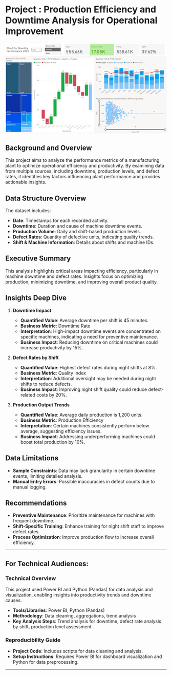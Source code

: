 # Project : Production Efficiency and Downtime Analysis for Operational Improvement

![Project Overview](https://github.com/PrathamAnalytics/Plant-Performance-Report-Power-BI-Project/blob/main/Image.png?raw=true)

## Background and Overview
This project aims to analyze the performance metrics of a manufacturing plant to optimize operational efficiency and productivity. By examining data from multiple sources, including downtime, production levels, and defect rates, it identifies key factors influencing plant performance and provides actionable insights.

## Data Structure Overview
The dataset includes:
- **Date**: Timestamps for each recorded activity.
- **Downtime**: Duration and cause of machine downtime events.
- **Production Volume**: Daily and shift-based production levels.
- **Defect Rates**: Quantity of defective units, indicating quality trends.
- **Shift & Machine Information**: Details about shifts and machine IDs.

## Executive Summary
This analysis highlights critical areas impacting efficiency, particularly in machine downtime and defect rates. Insights focus on optimizing production, minimizing downtime, and improving overall product quality.

## Insights Deep Dive

1. **Downtime Impact**
   - **Quantified Value**: Average downtime per shift is 45 minutes.
   - **Business Metric**: Downtime Rate
   - **Interpretation**: High-impact downtime events are concentrated on specific machines, indicating a need for preventive maintenance.
   - **Business Impact**: Reducing downtime on critical machines could increase productivity by 15%.

2. **Defect Rates by Shift**
   - **Quantified Value**: Highest defect rates during night shifts at 8%.
   - **Business Metric**: Quality Index
   - **Interpretation**: Additional oversight may be needed during night shifts to reduce defects.
   - **Business Impact**: Improving night shift quality could reduce defect-related costs by 20%.

3. **Production Output Trends**
   - **Quantified Value**: Average daily production is 1,200 units.
   - **Business Metric**: Production Efficiency
   - **Interpretation**: Certain machines consistently perform below average, suggesting efficiency issues.
   - **Business Impact**: Addressing underperforming machines could boost total production by 10%.

## Data Limitations
- **Sample Constraints**: Data may lack granularity in certain downtime events, limiting detailed analysis.
- **Manual Entry Errors**: Possible inaccuracies in defect counts due to manual logging.

## Recommendations
- **Preventive Maintenance**: Prioritize maintenance for machines with frequent downtime.
- **Shift-Specific Training**: Enhance training for night shift staff to improve defect rates.
- **Process Optimization**: Improve production flow to increase overall efficiency.

---

## For Technical Audiences:

### Technical Overview
This project used Power BI and Python (Pandas) for data analysis and visualization, enabling insights into productivity trends and downtime causes.

- **Tools/Libraries**: Power BI, Python (Pandas)
- **Methodology**: Data cleaning, aggregations, trend analysis
- **Key Analysis Steps**: Trend analysis for downtime, defect rate analysis by shift, production level assessment

### Reproducibility Guide
- **Project Code**: Includes scripts for data cleaning and analysis.
- **Setup Instructions**: Requires Power BI for dashboard visualization and Python for data preprocessing.

---
